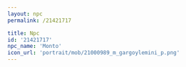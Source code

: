 ```yaml
---
layout: npc
permalink: /21421717

title: Npc
id: '21421717'
npc_name: 'Monto'
icon_url: 'portrait/mob/21000989_m_gargoylemini_p.png'
---
```


